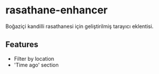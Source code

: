# rasathane-enhancer
Boğaziçi kandilli rasathanesi için geliştirilmiş tarayıcı eklentisi.

## Features
- Filter by location
- 'Time ago' section
